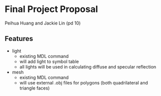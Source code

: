# Final Project Proposal
Peihua Huang and Jackie Lin (pd 10)

## Features 
- light
  - existing MDL command
  - will add light to symbol table
  - all lights will be used in calculating diffuse and specular reflection
 - mesh
    - existing MDL command
    - will use external .obj files for polygons (both quadrilateral and triangle faces)
  
  
